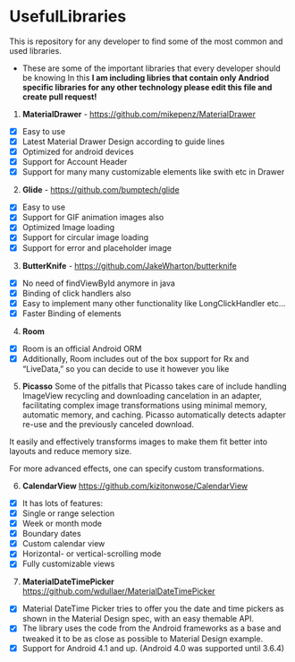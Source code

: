 # UsefulLibraries
This is repository for any developer to find some of the most common and used libraries.

- These are some of the important libraries that every developer should be knowing
In this **I am including libries that contain only Andriod specific libraries for any other technology please edit this file and create pull request!**

 1. **MaterialDrawer**  - https://github.com/mikepenz/MaterialDrawer
 - [X] Easy to use
 - [X] Latest Material Drawer Design according to guide lines
 - [X] Optimized for android devices
 - [X] Support for Account Header
 - [X] Support for many many customizable elements like swith etc in Drawer
2. **Glide** - https://github.com/bumptech/glide
- [x] Easy to use
- [x] Support for GIF animation images also
- [x] Optimized Image loading
- [x] Support for circular image loading
- [x] Support for error and placeholder image
3. **ButterKnife** - https://github.com/JakeWharton/butterknife
- [x] No need of findViewById anymore in java
- [x] Binding of click handlers also
- [x] Easy to implement many other functionality like LongClickHandler etc...
- [x] Faster Binding of elements
4. **Room** 
- [x] Room is an official Android ORM
- [x] Additionally, Room includes out of the box support for Rx and “LiveData,” so you can decide to use it however you like
5. **Picasso**
Some of the pitfalls that Picasso takes care of include handling ImageView recycling and downloading cancelation in an adapter, facilitating complex image transformations using minimal memory, automatic memory, and caching.
Picasso automatically detects adapter re-use and the previously canceled download.

It easily and effectively transforms images to make them fit better into layouts and reduce memory size.

For more advanced effects, one can specify custom transformations.

6. **CalendarView**
https://github.com/kizitonwose/CalendarView

- [x] It has lots of features:
- [x] Single or range selection
- [x] Week or month mode
- [x] Boundary dates
- [x] Custom calendar view
- [x] Horizontal- or vertical-scrolling mode
- [x] Fully customizable views

7. **MaterialDateTimePicker**
https://github.com/wdullaer/MaterialDateTimePicker

- [x] Material DateTime Picker tries to offer you the date and time pickers as shown in the Material Design spec, with an easy themable API.
- [x] The library uses the code from the Android frameworks as a base and tweaked it to be as close as possible to Material Design example.
- [x] Support for Android 4.1 and up. (Android 4.0 was supported until 3.6.4)
